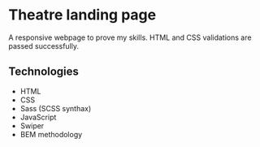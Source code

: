 # Theatre landing page
A responsive webpage to prove my skills.
HTML and CSS validations are passed successfully.
## Technologies
- HTML
- CSS
- Sass (SCSS synthax)
- JavaScript
- Swiper
- BEM methodology
